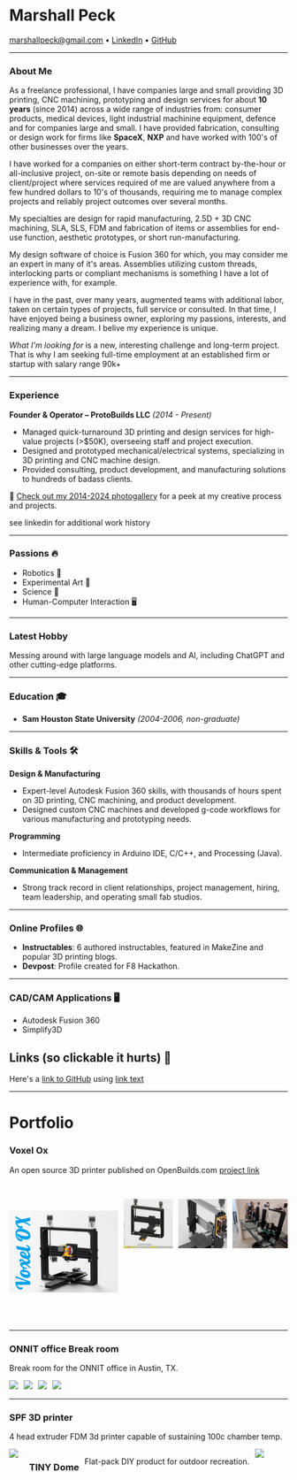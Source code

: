 # Marshall Peck

[marshallpeck@gmail.com](mailto:marshallpeck@gmail.com) • [LinkedIn](https://www.linkedin.com/in/marshallpeck/) • [GitHub](https://github.com/SmoothOperator)

---

### About Me
As a freelance professional, I have  companies large and small providing 3D printing, CNC machining, prototyping and design services for about **10 years** (since 2014) across a wide range of industries from: consumer products, medical devices, light industrial machinine equipment, defence and for companies large and small. I have provided fabrication, consulting or design work for firms like **SpaceX**, **NXP** and have worked with 100's of other businesses over the years.

I have worked for a companies on either short-term contract by-the-hour or all-inclusive project, on-site or remote basis depending on needs of client/project where services required of me are valued anywhere from a few hundred dollars to 10's of thousands, requiring me to manage complex projects and reliably project outcomes over several months.

My specialties are design for rapid manufacturing, 2.5D + 3D CNC machining, SLA, SLS, FDM and fabrication of items or assemblies for end-use function, aesthetic prototypes, or short run-manufacturing.

My design software of choice is Fusion 360 for which, you may consider me an expert in many of it's areas. Assemblies utilizing custom threads, interlocking parts or compliant mechanisms is something I have a lot of experience with, for example.

I have in the past, over many years, augmented teams with additional labor, taken on certain types of projects, full service or consulted. In that time, I have enjoyed being a business owner, exploring my passions, interests, and realizing many a dream. I belive my experience is unique.

*What I'm looking for* is a new, interesting challenge and long-term project. That is why I am seeking full-time employment at an established firm or startup with salary range 90k+

---

### Experience
**Founder & Operator – ProtoBuilds LLC** *(2014 - Present)*  
- Managed quick-turnaround 3D printing and design services for high-value projects (>$50K), overseeing staff and project execution.
- Designed and prototyped mechanical/electrical systems, specializing in 3D printing and CNC machine design.
- Provided consulting, product development, and manufacturing solutions to hundreds of badass clients.

📸 [Check out my 2014-2024 photogallery](https://photos.app.goo.gl/z1X7arV6D6iKYqBN8) for a peek at my creative process and projects.

see linkedin for additional work history

---

### Passions 🔥
- Robotics 🤖
- Experimental Art 🎨
- Science 🧪
- Human-Computer Interaction 🖥️

---

### Latest Hobby
Messing around with large language models and AI, including ChatGPT and other cutting-edge platforms.

---

### Education 🎓
- **Sam Houston State University** *(2004-2006, non-graduate)*

---

### Skills & Tools 🛠️

**Design & Manufacturing**
- Expert-level Autodesk Fusion 360 skills, with thousands of hours spent on 3D printing, CNC machining, and product development.
- Designed custom CNC machines and developed g-code workflows for various manufacturing and prototyping needs.

**Programming**
- Intermediate proficiency in Arduino IDE, C/C++, and Processing (Java).

**Communication & Management**
- Strong track record in client relationships, project management, hiring, team leadership, and operating small fab studios.

---

### Online Profiles 🌐
- **Instructables**: 6 authored instructables, featured in MakeZine and popular 3D printing blogs.
- **Devpost**: Profile created for F8 Hackathon.

---

### CAD/CAM Applications 🖥️
- Autodesk Fusion 360
- Simplify3D

## Links (so clickable it hurts) 🔗

Here's a [link to GitHub](https://github.com/) using [link text](URL)

---

# Portfolio

### Voxel Ox
An open source 3D printer published on OpenBuilds.com [project link](https://builds.openbuilds.com/builds/voxel-ox-extendable-3d-printer-and-cnc-platform.5080/)

<div style="display: flex; gap: 10px; align-items: flex-start;">
  <a href="https://raw.githubusercontent.com/SmoothOperator/smoothoperator.github.io/main/images/voxelox/Voxel%20OX%20Render.png" target="_blank">
    <img src="https://github.com/SmoothOperator/smoothoperator.github.io/blob/main/images/voxelox/Voxel%20OX%20Render.png?raw=true" style="height: 250px; object-fit: contain;">
  </a>

  <a href="https://raw.githubusercontent.com/SmoothOperator/smoothoperator.github.io/main/images/voxelox/Voxel%20OX%20assembled.png" target="_blank">
    <img src="https://github.com/SmoothOperator/smoothoperator.github.io/blob/main/images/voxelox/Voxel%20OX%20assembled.png?raw=true" style="height: 150px; object-fit: contain;">
  </a>

  <a href="https://raw.githubusercontent.com/SmoothOperator/smoothoperator.github.io/main/images/voxelox/11845195_10101973842321305_35337157328280729_o.jpg" target="_blank">
    <img src="https://github.com/SmoothOperator/smoothoperator.github.io/blob/main/images/voxelox/11845195_10101973842321305_35337157328280729_o.jpg?raw=true" style="height: 150px; object-fit: contain;">
  </a>

  <a href="https://raw.githubusercontent.com/SmoothOperator/smoothoperator.github.io/main/images/assembledVoxelOx.png" target="_blank">
    <img src="https://github.com/SmoothOperator/smoothoperator.github.io/blob/main/images/assembledVoxelOx.png?raw=true" style="height: 150px; object-fit: contain;">
  </a>
</div>


---


### ONNIT office Break room



Break room for the ONNIT office in Austin, TX.

<div style="display: flex; gap: 10px; align-items: flex-start;">

  <a href="https://static.wixstatic.com/media/ed8129_8f0e93c5098c44c6bc5fdf7723c85973~mv2_d_2048_1291_s_2.jpg/v1/fill/w_1118,h_705,al_c,q_85,usm_0.66_1.00_0.01,enc_auto/ed8129_8f0e93c5098c44c6bc5fdf7723c85973~mv2_d_2048_1291_s_2.jpg" target="_blank">
    <img src="https://static.wixstatic.com/media/ed8129_8f0e93c5098c44c6bc5fdf7723c85973~mv2_d_2048_1291_s_2.jpg/v1/fill/w_1118,h_705,al_c,q_85,usm_0.66_1.00_0.01,enc_auto/ed8129_8f0e93c5098c44c6bc5fdf7723c85973~mv2_d_2048_1291_s_2.jpg?raw=true" style="height: 250px; object-fit: contain;">
  </a>

  <a href="https://static.wixstatic.com/media/ed8129_93fff110a10f4d539a4e399e3b30263e~mv2.jpg/v1/fill/w_1127,h_705,al_c,q_85,usm_0.66_1.00_0.01,enc_auto/ed8129_93fff110a10f4d539a4e399e3b30263e~mv2.jpg" target="_blank">
    <img src="https://static.wixstatic.com/media/ed8129_93fff110a10f4d539a4e399e3b30263e~mv2.jpg/v1/fill/w_1127,h_705,al_c,q_85,usm_0.66_1.00_0.01,enc_auto/ed8129_93fff110a10f4d539a4e399e3b30263e~mv2.jpg?raw=true" style="height: 150px; object-fit: contain;">
  </a>

  <a href="https://static.wixstatic.com/media/ed8129_b9645ed93385426eb74cdd9d65c16c09~mv2.jpg/v1/fill/w_1127,h_705,al_c,q_85,usm_0.66_1.00_0.01,enc_auto/ed8129_b9645ed93385426eb74cdd9d65c16c09~mv2.jpg" target="_blank">
    <img src="https://static.wixstatic.com/media/ed8129_b9645ed93385426eb74cdd9d65c16c09~mv2.jpg/v1/fill/w_1127,h_705,al_c,q_85,usm_0.66_1.00_0.01,enc_auto/ed8129_b9645ed93385426eb74cdd9d65c16c09~mv2.jpg" style="height: 150px; object-fit: contain;">
  </a>

  <a href="https://static.wixstatic.com/media/ed8129_87c23c8d921f4cea8f4aaef0b38b558c~mv2.jpg/v1/fill/w_1127,h_705,al_c,q_85,usm_0.66_1.00_0.01,enc_auto/ed8129_87c23c8d921f4cea8f4aaef0b38b558c~mv2.jpg" target="_blank">
    <img src="https://static.wixstatic.com/media/ed8129_87c23c8d921f4cea8f4aaef0b38b558c~mv2.jpg/v1/fill/w_1127,h_705,al_c,q_85,usm_0.66_1.00_0.01,enc_auto/ed8129_87c23c8d921f4cea8f4aaef0b38b558c~mv2.jpg?raw=true" style="height: 150px; object-fit: contain;">
  </a>
</div>


---

### SPF 3D printer



4 head extruder FDM 3d printer capable of sustaining 100c chamber temp.

<div style="display: flex; gap: 10px; align-items: flex-start;">

  <a href="https://lh3.googleusercontent.com/pw/AP1GczNO2UjmNsCW4UF6m0_txNZpRrEZRVl00z6CJZYnNfxW0jmQdrO8rCCff6f3pcmt47WCC_dNe53GCJxj9pGaJT9I5RRCmV7RbwVYpES18_bmIDXitwqpr4OKFyMgT8W4JsricPa-H5jRmcCploMGXjFqwA=w800-h929-s-no-gm?authuser=0" target="_blank">
    <img src="https://lh3.googleusercontent.com/pw/AP1GczNO2UjmNsCW4UF6m0_txNZpRrEZRVl00z6CJZYnNfxW0jmQdrO8rCCff6f3pcmt47WCC_dNe53GCJxj9pGaJT9I5RRCmV7RbwVYpES18_bmIDXitwqpr4OKFyMgT8W4JsricPa-H5jRmcCploMGXjFqwA=w800-h929-s-no-gm?authuser=0/v1/fill/w_1118,h_705,al_c,q_85,usm_0.66_1.00_0.01,enc_auto/ed8129_8f0e93c5098c44c6bc5fdf7723c85973~mv2_d_2048_1291_s_2.jpg?raw=true" style="height: 250px; object-fit: contain;">
  </a>


---


### TINY Dome

Flat-pack DIY product for outdoor recreation.

<div style="display: flex; gap: 10px; align-items: flex-start;">

  <a href="https://lh3.googleusercontent.com/pw/AP1GczPj3-RED3fXWc60oaygBJlOEZCE_A-HUVonRXEaMFU8eAOhCkb7_opFyK04qM2p3sXdg0KLYGYOUIBxpbv0ZGQ41tkrHEXNCdGJ9zfX5N0Rs4GGvq2FxnZ7mCe7pWXYXjfkkodWkJ68GYe7UDOFmPwPeQ=w414-h414-s-no-gm?authuser=0" target="_blank">
    <img src="https://lh3.googleusercontent.com/pw/AP1GczPj3-RED3fXWc60oaygBJlOEZCE_A-HUVonRXEaMFU8eAOhCkb7_opFyK04qM2p3sXdg0KLYGYOUIBxpbv0ZGQ41tkrHEXNCdGJ9zfX5N0Rs4GGvq2FxnZ7mCe7pWXYXjfkkodWkJ68GYe7UDOFmPwPeQ=w414-h414-s-no-gm?authuser=0" style="height: 250px; object-fit: contain;">
  </a>



---
